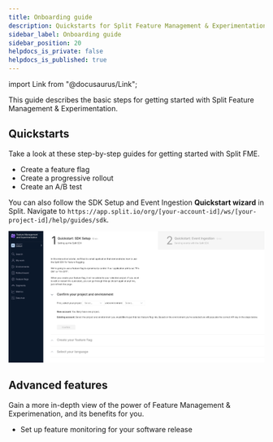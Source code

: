 ```yaml
---
title: Onboarding guide
description: Quickstarts for Split Feature Management & Experimentation
sidebar_label: Onboarding guide
sidebar_position: 20
helpdocs_is_private: false
helpdocs_is_published: true
---
```


import Link from "@docusaurus/Link";

This guide describes the basic steps for getting started with Split Feature Management & Experimentation.


## Quickstarts

Take a look at these step-by-step guides for getting started with Split FME.

* <Link to="/docs/feature-management-experimentation/getting-started/tutorials/create-a-feature-flag">Create a feature flag</Link>
* <Link to="/docs/feature-management-experimentation/getting-started/tutorials/create-a-progressive-rollout">Create a progressive rollout</Link>
* <Link to="/docs/feature-management-experimentation/getting-started/tutorials/create-an-a-b-test">Create an A/B test</Link>

You can also follow the SDK Setup and Event Ingestion **Quickstart wizard** in Split. Navigate to `https://app.split.io/org/[your-account-id]/ws/[your-project-id]/help/guides/sdk`.

![A screenshot of the Quickstart guides in Split UI](./static/fme-quickstart.png)

## Advanced features

Gain a more in-depth view of the power of Feature Management & Experimenation, and its benefits for you.

* <Link to="/docs/feature-management-experimentation/getting-started/tutorials/set-up-release-monitoring">Set up feature monitoring for your software release</Link>